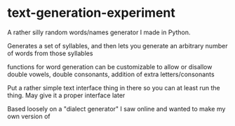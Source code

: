 # text-generation-experiment
A rather silly random words/names generator I made in Python. 

Generates a set of syllables, and then lets you generate an arbitrary number of words from those syllables

functions for word generation can be customizable to allow or disallow double vowels, double consonants, addition of extra letters/consonants

Put a rather simple text interface thing in there so you can at least run the thing. May give it a proper interface later

Based loosely on a "dialect generator" I saw online and wanted to make my own version of
